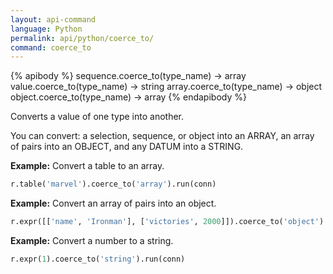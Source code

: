 ```yaml
---
layout: api-command 
language: Python
permalink: api/python/coerce_to/
command: coerce_to
---
```


{% apibody %}
sequence.coerce_to(type_name) → array
value.coerce_to(type_name) → string
array.coerce_to(type_name) → object
object.coerce_to(type_name) → array
{% endapibody %}

Converts a value of one type into another. 

You can convert: a selection, sequence, or object into an ARRAY, an array of pairs into an OBJECT, and any DATUM into a STRING.

__Example:__ Convert a table to an array.

```py
r.table('marvel').coerce_to('array').run(conn)
```

__Example:__ Convert an array of pairs into an object.

```py
r.expr([['name', 'Ironman'], ['victories', 2000]]).coerce_to('object').run(conn)
```


__Example:__ Convert a number to a string.

```py
r.expr(1).coerce_to('string').run(conn)
```

